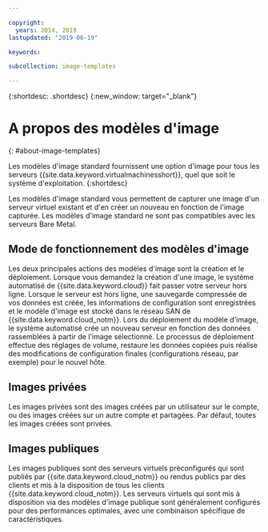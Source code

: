 ```yaml
---

copyright:
  years: 2014, 2019
lastupdated: "2019-06-19"

keywords:

subcollection: image-templates

---
```


{:shortdesc: .shortdesc}
{:new_window: target="_blank"}

# A propos des modèles d'image
{: #about-image-templates}

Les modèles d'image standard fournissent une option d'image pour tous les serveurs {{site.data.keyword.virtualmachinesshort}}, quel que soit le système d'exploitation.
{:shortdesc}

Les modèles d'image standard vous permettent de capturer une image d'un serveur virtuel existant et d'en créer un nouveau en fonction de l'image capturée. Les modèles d'image standard ne sont pas compatibles avec les serveurs Bare Metal.

## Mode de fonctionnement des modèles d'image
Les deux principales actions des modèles d'image sont la création et le déploiement. Lorsque vous demandez la création d'une image, le système automatisé de {{site.data.keyword.cloud}} fait passer votre serveur hors ligne. Lorsque le serveur est hors ligne, une sauvegarde compressée de vos données est créée, les informations de configuration sont enregistrées et le modèle d'image est stocké dans le réseau SAN de {{site.data.keyword.cloud_notm}}. Lors du déploiement du modèle d'image, le système automatisé crée un nouveau serveur en fonction des données rassemblées à partir de l'image sélectionné. Le processus de déploiement effectue des réglages de volume, restaure les données copiées puis réalise des modifications de configuration finales (configurations réseau, par exemple) pour le nouvel hôte.

## Images privées

Les images privées sont des images créées par un utilisateur sur le compte, ou des images créées sur un autre compte et partagées. Par défaut, toutes les images créées sont privées.

## Images publiques

Les images publiques sont des serveurs virtuels préconfigurés qui sont publiés par {{site.data.keyword.cloud_notm}} ou rendus publics par des clients et mis à la disposition de tous les clients {{site.data.keyword.cloud_notm}}. Les serveurs virtuels qui sont mis à disposition
via des modèles d'image publique sont généralement configurés pour des performances optimales, avec une combinaison spécifique de caractéristiques.
